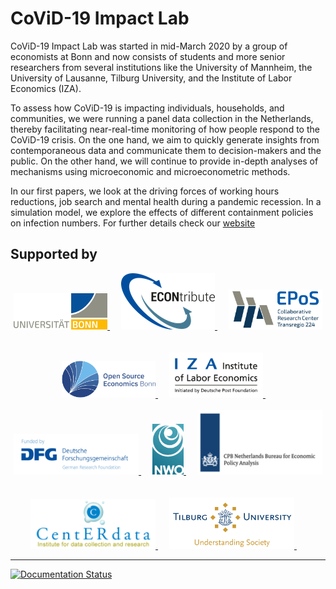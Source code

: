 # CoViD-19 Impact Lab

CoViD-19 Impact Lab was started in mid-March 2020 by a group of economists at Bonn and now consists of students and more senior researchers from several institutions like the University of Mannheim, the University of Lausanne, Tilburg University, and the Institute of Labor Economics (IZA).

To assess how CoViD-19 is impacting individuals, households, and communities, we were running a panel data collection in the Netherlands, thereby facilitating near-real-time monitoring of how people respond to the CoViD-19 crisis. On the one hand, we aim to quickly generate insights from contemporaneous data and communicate them to decision-makers and the public. On the other hand, we will continue to provide in-depth analyses of mechanisms using microeconomic and microeconometric methods.

In our first papers, we look at the driving forces of working hours reductions, job search and mental health during a pandemic recession. In a simulation model, we explore the effects of different containment policies on infection numbers. For further details check our [website](https://covid-19-impact-lab.readthedocs.io)

## Supported by

<p align="center">

  <a href="https://www.econ.uni-bonn.de">
     <img src="docs/source/_static/images/uni_bonn_logo.png" width="150"
     alt="Universität Bonn">
  </a>
  &emsp;

  <a href="https://selten.institute/econtribute">
     <img src="docs/source/_static/images/econtribute_logo.png" width="150" alt="ECONtribute">
  </a>
  &emsp;

  <a href="https://www.crctr224.de/en">
     <img src="docs/source/_static/images/crc_tr_224_logo.png" width="150"
     alt="Collaborative Research Center Transregio 224">
  </a>
  &emsp;

  <br>
  <br>

  <a href="https://github.com/OpenSourceEconomics">
     <img src="docs/source/_static/images/ose_logo.jpg" width="150"
     alt="Open Source Economics">
  </a>
  &emsp;

  <a href="https://www.iza.org">
     <img src="docs/source/_static/images/iza_logo.jpg" width="150" alt="IZA">
  </a>
  &emsp;

  <br>
  <br>

  <a href="https://www.dfg.de/en/index.jsp">
    <img src="docs/source/_static/images/dfg_logo.jpg" width="200" alt="Deutsche
    Forschungsgemeinschaft (German Research Foundation)">
  </a>
  &emsp;

  <a href="https://www.nwo.nl/en">
    <img src="docs/source/_static/images/NWO_logo_RGB.jpg"
    width="50" alt="Dutch Research Council (NWO)">
  </a>
  &emsp;

  <a href="https://www.cpb.nl/en">
    <img src="docs/source/_static/images/CPB_logo.png" width="200"
    alt="CPB Netherlands Bureau for Economic Policy Analysis">
  </a>
  &emsp;

  <br>
  <br>

  <a href="https://www.centerdata.nl/en">
    <img src="docs/source/_static/images/CentER_logo.png" width="200" alt="CentER data">
  </a>
  &emsp;

  <a href="https://www.tilburguniversity.edu">
    <img src="docs/source/_static/images/Tilburg_uni_logo.png" width="200"
    alt="Tilburg University">
  </a>
  &emsp;

</p>

---
[![Documentation Status](https://readthedocs.org/projects/covid-19-impact-lab/badge/?version=latest)](https://covid-19-impact-lab.readthedocs.io/en/latest/?badge=latest)
